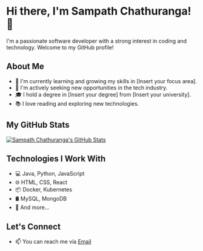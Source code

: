 # Hi there, I'm Sampath Chathuranga! 👋

I'm a passionate software developer with a strong interest in coding and technology. Welcome to my GitHub profile!

## About Me

- 🌱 I'm currently learning and growing my skills in [Insert your focus area].
- 💼 I'm actively seeking new opportunities in the tech industry.
- 🎓 I hold a degree in [Insert your degree] from [Insert your university].
- 📚 I love reading and exploring new technologies.

## My GitHub Stats

[![Sampath Chathuranga's GitHub Stats](https://github-readme-stats.vercel.app/api?username=sampy99&show_icons=true&theme=radical)](https://github.com/sampy99)

## Technologies I Work With

- 💻 Java, Python, JavaScript
- 🌐 HTML, CSS, React
- 📦 Docker, Kubernetes
- 🛢️ MySQL, MongoDB
- 🚀 And more...

## Let's Connect

- 📫 You can reach me via [Email](sampath.chathurangarcg@gmail.com)

